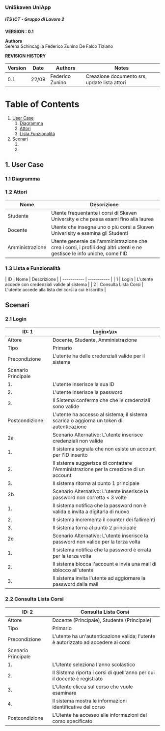 ### UniSkaven UniApp
##### ITS ICT - Gruppo di Lavoro 2

**VERSION : 0.1**

**Authors**  
Serena Schincaglia
Federico Zunino
De Falco Tiziano

**REVISION HISTORY**

| Version    | Date        | Authors      | Notes        |
| ----------- | ----------- | ----------- | ----------- |
|0.1| 22/09 | Federico Zunino | Creazione documento srs, update lista attori|

# Table of Contents

1. [User Case](#p1)
	1. [Diagramma](#sp1.1)
	2. [Attori](#sp1.2) 
	3. [Lista Funzionalità](#sp1.3)
2. [Scenari](#p2)
	1. [](#sp2.1)
	2. [](#sp2.2)

<a name="p1"></a>

## 1. User Case

<a name="sp1.1"></a>

### 1.1 Diagramma

<a name="sp1.2"></a>

### 1.2 Attori

| Nome | Descrizione |
| ----------- | ----------- | 
|Studente| Utente frequentante i corsi di Skaven University e che passa esami fino alla laurea |
|Docente| Utente che insegna uno o più corsi a Skaven Univerisity e esamina gli Studenti |
|Amministrazione| Utente generale dell'amministrazione che crea i corsi, i profili degl altri utenti e ne gestisce le info uniche, come l'ID |

<a name="sp1.3"></a>

### 1.3 Lista e Funzionalità 
| ID | Nome | Descrizione |
| ----------- | ----------- | 
| 1 | Login | L'utente accede con credenziali valide al sistema |
| 2 | Consulta Lista Corsi | L'utente accede alla lista dei corsi a cui è iscritto |

<a name="p2"></a>

## Scenari

<a name="p2.1"></a>

### 2.1 Login

| ID: 1 | <u>Login<\u> |
| ----------- | ----------- | 
| Attore | Docente, Studente, Amministrazione |
| Tipo | Primario | 
| Precondizione | L'utente ha delle credenziali valide per il sistema |
| Scenario Principale | |
| 1. | L'utente inserisce la sua ID |
| 2. | L'utente inserisce la password |
| 3. | Il Sistema conferma che che le credenziali sono valide | 
| Postcondizione: | L'utente ha accesso al sistema; il sistema scarica o aggiorna un token di autenticazione |
| 2a | Scenario Alternativo: L'utente inserisce credenziali non valide |
| 1. | Il sistema segnala che non esiste un account per l'ID inserito |
| 2. | Il sistema suggerisce di contattare l'Amministrazione per la creazione di un account |
| 3. | Il sistema ritorna al punto 1 principale |
| 2b | Scenario Alternativo: L'utente inserisce la password non corretta < 3 volte |
| 1. | Il sistema notifica che la password non è valida e invita a digitarla di nuovo |
| 2. | Il sistema incrementa il counter dei fallimenti |
| 3. | Il sistema torna al punto 2 principale |
| 2c | Scenario Alternativo: L'utente inserisce la password non valide per la terza volta |
| 1. | Il sistema notifica che la password è errata per la terza volta |
| 2. | Il sistema blocca l'account e invia una mail di sblocco all'utente |
| 3. | Il sistema invita l'utente ad aggiornare la password dalla mail |

<a name="p2.2"></a>

### 2.2 Consulta Lista Corsi

| ID: 2 | Consulta Lista Corsi |
| ----------- | ----------- | 
| Attore | Docente (Principale), Studente (Principale) |
| Tipo | Primario |
| Precondizione | L'utente ha un'autenticazione valida; l'utente è autorizzato ad accedere ai corsi |
| Scenario Principale | |
| 1. | L'Utente seleziona l'anno scolastico |
| 2. | Il Sistema riporta i corsi di quell'anno per cui il docente è registrato |
| 3. | L'Utente clicca sul corso che vuole esaminare |
| 4. | Il sistema mostra le informazioni identificative del corso |
| Postcondizione | L'Utente ha accesso alle informazioni del corso specificato |
